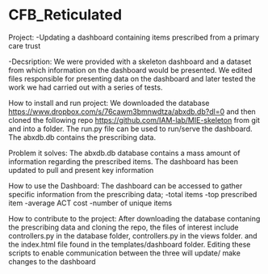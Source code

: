 # CFB_Reticulated
Project:
-Updating a dashboard containing items prescribed from a primary care trust

-Decsription: We were provided with a skeleton dashboard and a dataset from which information on the dashboard would be presented. We edited files responsible for presenting data on the dashboard and later tested the work we had carried out with a series of tests.

                                 
How to install and run project: We downloaded the database https://www.dropbox.com/s/76cawm3bmnwdtza/abxdb.db?dl=0 and
then cloned the following repo https://github.com/IAM-lab/MIE-skeleton from git and into a folder. The run.py file can be used to run/serve the dashboard. The abxdb.db contains the prescribing data.

Problem it solves: The abxdb.db database contains a mass amount of information regarding the prescribed items. The dashboard has been updated to pull and present key information

How to use the Dashboard: The dashboard can be accessed to gather specific information from the prescribing data;
-total items
-top prescribed item
-average ACT cost
-number of unique items

How to contribute to the project: After downloading the database contaning the prescribing data and cloning the repo, the files of interest include controllers.py in the database folder, controllers.py in the views folder.
and the index.html file found in the templates/dashboard folder. Editing these scripts to enable communication between the three will update/ make changes to the dashboard
